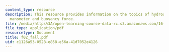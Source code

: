 ```yaml
---
content_type: resource
description: This resource provides information on the topics of hydrostatic equation,
  manometer and buoyancy force.
file: /media/https%3A/open-learning-course-data-rc.s3.amazonaws.com/16-01-unified-engineering-i-ii-iii-iv-fall-2005-spring-2006/c1126a530528e858e56a41d7052e4126_f02_fall.pdf
file_type: application/pdf
resourcetype: Document
title: f02_fall.pdf
uid: c1126a53-0528-e858-e56a-41d7052e4126
---
```

